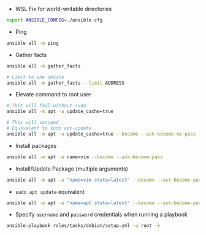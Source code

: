 - WSL Fix for world-writable directories
```bash
export ANSIBLE_CONFIG=./ansible.cfg
```
- Ping
```bash
ansible all -m ping
```
- Gather facts
```bash
ansible all -m gather_facts

# Limit to one device
ansible all -m gather_facts --limit ADDRESS
```
- Elevate command to root user
```bash
# This will fail without sudo
ansible all -m apt -a update_cache=true

# This will succeed
# Equivalent to sudo apt-update
ansible all -m apt -a update_cache=true --become --ask-become-me-pass
```
- Install packages
```bash
ansible all -m apt -a name=vim --become --ask-become-pass
```
- Install/Update Package (multiple arguments)
```bash
ansible all -m apt -a "name=vim state=latest" --become --ask-become-pass
```
- `sudo apt update` equivalent
```bash
ansible all -m apt -a "name=apt state=latest" --become --ask-become-pass
```
- Specify `username` and `password` credentials when running a playbook
```bash
ansible-playbook roles/tasks/debian/setup.yml -u root -k
```